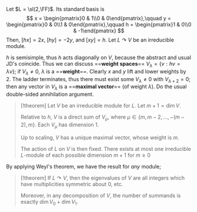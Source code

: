 Let $L = \sl(2,\FF)$. Its standard basis is
$$
	x = \begin{pmatrix}0 & 1\\0 & 0\end{pmatrix},\qquad y = \begin{pmatrix}0 & 0\\1 & 0\end{pmatrix},\qquad h = \begin{pmatrix}1 & 0\\0 & -1\end{pmatrix}
$$
Then, $[hx] = 2x$, $[hy] = -2y$, and $[xy] = h$. Let $L\curvearrowright V$ be an irreducible module.

$h$ is semisimple, thus $h$ acts diagonally on $V$, because the abstract and usual JD's coincide. Thus we can discuss ==**weight spaces**== $V_\lambda = \{v: hv = \lambda v\}$; if $V_\lambda \neq 0$, $\lambda$ is a ==**weight**==. Clearly $x$ and $y$ lift and lower weights by $2$. The ladder terminates, thus there must exist some $V_\lambda \neq 0$ with $V_{\lambda + 2} = 0$; then any vector in $V_\lambda$ is a ==**maximal vector**== (of weight $\lambda$). Do the usual double-sided annihilation argument.

>[!theorem]
>Let $V$ be an irreducible module for $L$. Let $m + 1 = \dim V$.
>
>Relative to $h$, $V$ is a direct sum of $V_\mu$, where $\mu\in \{m, m-2,\dots, -(m-2), m\}$. Each $V_\mu$ has dimension $1$.
>
>Up to scaling, $V$ has a unique maximal vector, whose weight is $m$.
>
>The action of $L$ on $V$ is then fixed. There exists at most one irreducible $L$-module of each possible dimension $m + 1$ for $m\geq 0$

By applying Weyl's theorem, we have the result for *any* module;

>[!theorem]
>If $L\curvearrowright V$, then the eigenvalues of $V$ are all integers which have multiplicities symmetric about $0$, etc.
>
>Moreover, in any decomposition of $V$, the number of summands is exactly $\dim V_0 + \dim V_1$.